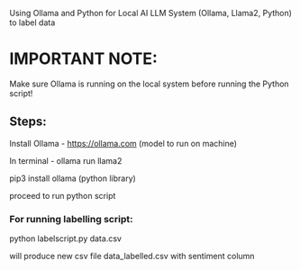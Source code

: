 Using Ollama and Python for Local AI LLM System (Ollama, Llama2, Python) to label data


# IMPORTANT NOTE:
Make sure Ollama is running on the local system before running the Python script!


## Steps:
Install Ollama - https://ollama.com (model to run on machine)

In terminal - ollama run llama2 

pip3 install ollama (python library)

proceed to run python script



### For running labelling script:

python labelscript.py data.csv

will produce new csv file data_labelled.csv with sentiment column

